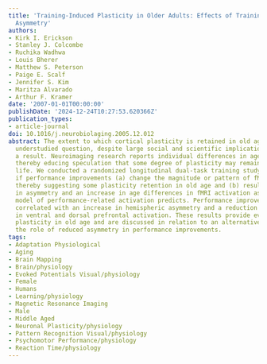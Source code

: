 ```yaml
---
title: 'Training-Induced Plasticity in Older Adults: Effects of Training on Hemispheric
  Asymmetry'
authors:
- Kirk I. Erickson
- Stanley J. Colcombe
- Ruchika Wadhwa
- Louis Bherer
- Matthew S. Peterson
- Paige E. Scalf
- Jennifer S. Kim
- Maritza Alvarado
- Arthur F. Kramer
date: '2007-01-01T00:00:00'
publishDate: '2024-12-24T10:27:53.620366Z'
publication_types:
- article-journal
doi: 10.1016/j.neurobiolaging.2005.12.012
abstract: The extent to which cortical plasticity is retained in old age remains an
  understudied question, despite large social and scientific implications of such
  a result. Neuroimaging research reports individual differences in age-related activation,
  thereby educing speculation that some degree of plasticity may remain throughout
  life. We conducted a randomized longitudinal dual-task training study to investigate
  if performance improvements (a) change the magnitude or pattern of fMRI activation,
  thereby suggesting some plasticity retention in old age and (b) result in a reduction
  in asymmetry and an increase in age differences in fMRI activation as a compensatory
  model of performance-related activation predicts. Performance improvements were
  correlated with an increase in hemispheric asymmetry and a reduction in age differences
  in ventral and dorsal prefrontal activation. These results provide evidence for
  plasticity in old age and are discussed in relation to an alternative argument for
  the role of reduced asymmetry in performance improvements.
tags:
- Adaptation Physiological
- Aging
- Brain Mapping
- Brain/physiology
- Evoked Potentials Visual/physiology
- Female
- Humans
- Learning/physiology
- Magnetic Resonance Imaging
- Male
- Middle Aged
- Neuronal Plasticity/physiology
- Pattern Recognition Visual/physiology
- Psychomotor Performance/physiology
- Reaction Time/physiology
---
```

